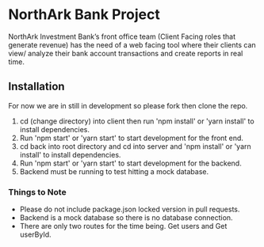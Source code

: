 # NorthArk Bank Project

NorthArk Investment Bank’s front office team (Client Facing roles that generate revenue) has the need of a web facing tool where their clients can view/ analyze their bank account transactions and create reports in real time.

## Installation

For now we are in still in development so please fork then clone the repo.
1. cd (change directory) into client then run 'npm install' or 'yarn install' to install dependencies.
2. Run 'npm start' or 'yarn start' to start development for the front end.
3. cd back into root directory and cd into server and 'npm install' or 'yarn install' to install dependencies.
4. Run 'npm start' or 'yarn start' to start development for the backend.
5. Backend must be running to test hitting a mock database.

### Things to Note

- Please do not include package.json locked version in pull requests.
- Backend is a mock database so there is no database connection.
- There are only two routes for the time being. Get users and Get userById.

